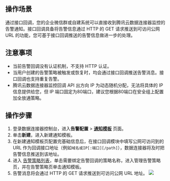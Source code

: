 ## 操作场景
通过接口回调，您的企业微信群或自建系统可以直接收到腾讯云数据连接器监控的告警通知。接口回调具备将告警信息通过 HTTP 的 GET 请求推送到可访问公网 URL 的功能，您可基于接口回调推送的告警信息做进一步的处理。


## 注意事项
- 当前告警回调没有认证机制，不支持 HTTP 认证。
- 当用户创建的告警策略被触发或恢复时，均会通过接口回调推送告警消息。接口回调也支持重复告警。
- 腾讯云数据连接器监控回调 API 出方向 IP 为动态随机分配，无法将具体的 IP 信息提供给您，但 IP 端口固定为80端口，建议您根据80端口在安全组上配置加全放通策略。


## 操作步骤
1. 登录数据连接器控制台，进入**告警配置** > [**通知模板**](hhttps://console.cloud.tencent.com/eis/alarm) 页面。
2. 单击**新建**，进入新建通知模板。
3. 在新建通知模板页配置完基础信息后，在接口回调模块中填写公网可访问到的 URL 作为回调接口地址（例如`域名或IP[:端口][/path]`），数据连接器将及时把告警信息推送到该地址。
4. 进入 [告警策略列表](https://console.cloud.tencent.com/eis/alarm)，单击需要绑定告警回调的策略名称，进入管理告警策略页，并在告警策略页单击通知模板。
5. 告警消息将会通过 HTTP 的 GET 请求推送到可访问公网 URL 地址。
![](https://qcloudimg.tencent-cloud.cn/raw/4030f23bb2f2aa8bb17ecc7bd89467e1.png)
 
